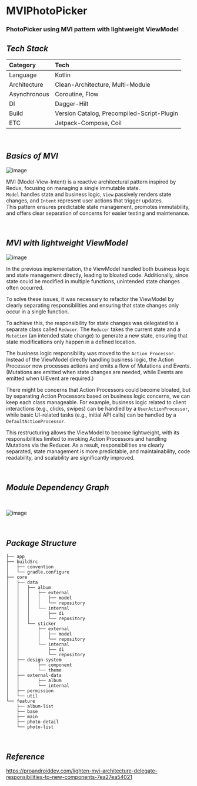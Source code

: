 # MVIPhotoPicker
### PhotoPicker using MVI pattern with lightweight ViewModel

## *****Tech Stack***** 
| Category | Tech |
|:---|:---------------------------------------------------------------------------|
| Language | Kotlin |
| Architecture | Clean-Architecture, Multi-Module |
| Asynchronous | Coroutine, Flow |
| DI | Dagger-Hilt |
| Build | Version Catalog, Precompiled-Script-Plugin   |
| ETC | Jetpack-Compose, Coil |
</br>


## *****Basics of MVI***** 
![image](https://github.com/user-attachments/assets/02507170-0e6e-4d89-970f-a2fa033bdcd8)

MVI (Model-View-Intent) is a reactive architectural pattern inspired by Redux, focusing on managing a single immutable state.  
`Model` handles state and business logic, `View` passively renders state changes, and `Intent` represent user actions that trigger updates.  
This pattern ensures predictable state management, promotes immutability, and offers clear separation of concerns for easier testing and maintenance.  

</br>

## *****MVI with lightweight ViewModel***** 
![image](https://github.com/user-attachments/assets/e6c5f497-7489-4b55-a041-fdc370992509)

In the previous implementation, the ViewModel handled both business logic and state management directly, leading to bloated code. Additionally, since state could be modified in multiple functions, unintended state changes often occurred.

To solve these issues, it was necessary to refactor the ViewModel by clearly separating responsibilities and ensuring that state changes only occur in a single function.

To achieve this, the responsibility for state changes was delegated to a separate class called `Reducer`. The `Reducer` takes the current state and a `Mutation` (an intended state change) to generate a new state, 
ensuring that state modifications only happen in a defined location.

The business logic responsibility was moved to the `Action Processor`. Instead of the ViewModel directly handling business logic, the Action Processor now processes actions and emits a flow of Mutations and Events. 
(Mutations are emitted when state changes are needed, while Events are emitted when UIEvent are required.)

There might be concerns that Action Processors could become bloated, but by separating Action Processors based on business logic concerns, 
we can keep each class manageable. For example, business logic related to client interactions (e.g., clicks, swipes) can be handled by a `UserActionProcessor`,
while basic UI-related tasks (e.g., initial API calls) can be handled by a `DefaultActionProcessor`.

This restructuring allows the ViewModel to become lightweight, with its responsibilities limited to invoking Action Processors and handling Mutations via the Reducer. As a result, 
responsibilities are clearly separated, state management is more predictable, and maintainability, code readability, and scalability are significantly improved.

</br>

## *****Module Dependency Graph***** 
</br>

![image](https://github.com/user-attachments/assets/98edca13-cc42-4356-950c-5645e4192a85)

</br>

## *****Package Structure***** 
```
├── app
├── buildSrc
│   ├── convention
│   └── gradle.configure
├── core
│   ├── data
│   │   ├── album
│   │   │   ├── external
│   │   │   │   ├── model
│   │   │   │   └── repository
│   │   │   └── internal
│   │   │       ├── di
│   │   │       └── repository
│   │   └── sticker
│   │       ├── external
│   │       │   ├── model
│   │       │   └── repository
│   │       └── internal
│   │           ├── di
│   │           └── repository
│   ├── design-system
│   │       ├── component
│   │       └── theme
│   ├── external-data
│   │       ├── album
│   │       └── internal
│   ├── permission
│   └── util
└── feature
    ├── album-list
    ├── base
    ├── main
    ├── photo-detail
    └── photo-list
```
</br>


## *****Reference***** 
https://proandroiddev.com/lighten-mvi-architecture-delegate-responsibilities-to-new-components-7ea27ea54021

